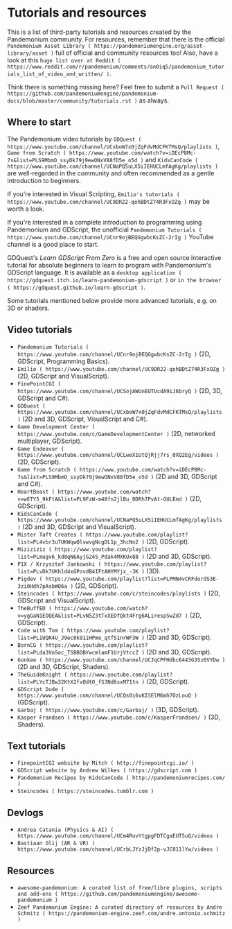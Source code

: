 

Tutorials and resources
=======================

This is a list of third-party tutorials and resources created by the Pandemonium community. For resources, remember that there is the official `Pandemonium Asset Library ( https://pandemoniumengine.org/asset-library/asset )` full of official and community resources too! Also, have a look at this `huge list over at Reddit ( https://www.reddit.com/r/pandemonium/comments/an0iq5/pandemonium_tutorials_list_of_video_and_written/ )`.

Think there is something missing here? Feel free to submit a `Pull Request ( https://github.com/pandemoniumengine/pandemonium-docs/blob/master/community/tutorials.rst )` as always.

Where to start
--------------

The Pandemonium video tutorials by `GDQuest ( https://www.youtube.com/channel/UCxboW7x0jZqFdvMdCFKTMsQ/playlists )`, `Game from Scratch ( https://www.youtube.com/watch?v=iDEcP8Mc-7s&list=PLS9MbmO_ssyDk79j9ewONxV88fD5e_o5d )` and `KidsCanCode ( https://www.youtube.com/channel/UCNaPQ5uLX5iIEHUCLmfAgKg/playlists )` are well-regarded in the community and often recommended as a gentle introduction to beginners.

If you're interested in Visual Scripting, `Emilio's tutorials ( https://www.youtube.com/channel/UC9DR22-qohBDtZ74R3FxOZg )` may be worth a look.

If you're interested in a complete introduction to programming using Pandemonium and GDScript, the unofficial `Pandemonium Tutorials ( https://www.youtube.com/channel/UCnr9ojBEQGgwbcKsZC-2rIg )` YouTube channel is a good place to start.

GDQuest's *Learn GDScript From Zero* is a free and open source interactive tutorial for absolute beginners to learn to program with Pandemonium's GDScript language. It is available as a `desktop application ( https://gdquest.itch.io/learn-pandemonium-gdscript )`  or `in the browser ( https://gdquest.github.io/learn-gdscript )`.

Some tutorials mentioned below provide more advanced tutorials, e.g. on 3D or shaders.

Video tutorials
---------------

- `Pandemonium Tutorials ( https://www.youtube.com/channel/UCnr9ojBEQGgwbcKsZC-2rIg )` (2D, GDScript, Programming Basics).
- `Emilio ( https://www.youtube.com/channel/UC9DR22-qohBDtZ74R3FxOZg )` (2D, GDScript and VisualScript).
- `FinePointCGI ( https://www.youtube.com/channel/UCSojAWUnEUTUcdA9iJ6bryQ )` (2D, 3D, GDScript and C#).
- `GDQuest ( https://www.youtube.com/channel/UCxboW7x0jZqFdvMdCFKTMsQ/playlists )` (2D and 3D, GDScript, VisualScript and C#).
- `Game Development Center ( https://www.youtube.com/c/GameDevelopmentCenter )` (2D, networked multiplayer, GDScript).
- `Game Endeavor ( https://www.youtube.com/channel/UCLweX1UtQjRjj7rs_0XQ2Eg/videos )` (2D, GDScript).
- `Game from Scratch ( https://www.youtube.com/watch?v=iDEcP8Mc-7s&list=PLS9MbmO_ssyDk79j9ewONxV88fD5e_o5d )` (2D and 3D, GDScript and C#).
- `HeartBeast ( https://www.youtube.com/watch?v=wETY5_9kFtA&list=PL9FzW-m48fn2jlBu_0DRh7PvAt-GULEmd )` (2D, GDScript).
- `KidsCanCode ( https://www.youtube.com/channel/UCNaPQ5uLX5iIEHUCLmfAgKg/playlists )` (2D and 3D, GDScript and VisualScript).
- `Mister Taft Creates ( https://www.youtube.com/playlist?list=PL4vbr3u7UKWqwQlvwvgNcgDL1p_3hcNn2 )` (2D, GDScript).
- `Miziziziz ( https://www.youtube.com/playlist?list=PLmugv6_kd0qN6AyjG245_Pdak4MXKUx88 )` (2D and 3D, GDScript).
- `P1X / Krzysztof Jankowski ( https://www.youtube.com/playlist?list=PLvDk7UKhld4xGPovdB4IFtAHYMYjx_-3K )` (3D).
- `Pigdev ( https://www.youtube.com/playlist?list=PLPMN4vCRFdordS3E-3zi0Hdh7pAsbWQ6a )` (2D, GDScript).
- `Steincodes ( https://www.youtube.com/c/steincodes/playlists )` (2D, GDScript and VisualScript).
- `TheBuffED ( https://www.youtube.com/watch?v=ygGaN1EOQEA&list=PLvN5Z3tTxXEDfQkt4Frg6ALirespSwZd7 )` (2D, GDScript).
- `Code with Tom ( https://www.youtube.com/playlist?list=PLiUQR4U_J9ec0k91iHPme_qtfS1nrWF3W )` (2D and 3D, GDScript).
- `BornCG ( https://www.youtube.com/playlist?list=PLda3VoSoc_TSBBOBYwcmlamF1UrjVtccZ )` (2D and 3D, GDScript).
- `Gonkee ( https://www.youtube.com/channel/UCJqCPFHdbc6443G3Sz6VYDw )` (2D and 3D, GDScript, Shaders).
- `TheGuideKnight ( https://www.youtube.com/playlist?list=PLYcTJBw32KtX2fvOdtO_fS3Nd6sxM71tn )` (2D, GDScript).
- `GDScript Dude ( https://www.youtube.com/channel/UCQs0i6vKISElM6mh7OzLouQ )` (GDScript).
- `Garbaj ( https://www.youtube.com/c/Garbaj/ )` (3D, GDScript).
- `Kasper Frandsen ( https://www.youtube.com/c/KasperFrandsen/ )` (3D, Shaders).

Text tutorials
--------------

- `FinepointCGI website by Mitch ( http://finepointcgi.io/ )`
- `GDScript website by Andrew Wilkes ( https://gdscript.com )`
- `Pandemonium Recipes by KidsCanCode ( http://pandemoniumrecipes.com/ )`
- `Steincodes ( https://steincodes.tumblr.com )`

Devlogs
-------

- `Andrea Catania (Physics & AI) ( https://www.youtube.com/channel/UCm4RuvYtgpgFDTCgaEUT5uQ/videos )`
- `Bastiaan Olij (AR & VR) ( https://www.youtube.com/channel/UCrbLJYzJjDf2p-vJC011lYw/videos )`

Resources
---------

- `awesome-pandemonium: A curated list of free/libre plugins, scripts and add-ons ( https://github.com/pandemoniumengine/awesome-pandemonium )`
- `Zeef Pandemonium Engine: A curated directory of resources by Andre Schmitz ( https://pandemonium-engine.zeef.com/andre.antonio.schmitz )`
